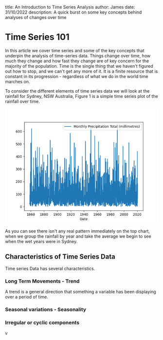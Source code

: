 title: An Introduction to Time Series Analysis
author: James
date: 31/10/2022
description: A quick burst on some key concepts behind analyses of changes over time

# Time Series 101

In this article we cover time series and some of the key concepts that underpin the analysis of time-series data. Things change over time, how much they change and how fast they change are of key concern for the majority of the population. Time is the single thing that we haven't figured out how to stop, and we can't get any more of it. It is a finite resource that is constant in its progression - regardless of what we do in the world time marches on. 

To consider the different elements of time series data we will look at the rainfall for Sydney, NSW Australia, Figure 1 is a simple time series plot of the rainfall over time. 

![Image 1](images/rain_time.png "Figure 1")

As you can see there isn't any real pattern immediately on the top chart, when we group the rainfall by year and take the average we begin to see when the wet years were in Sydney.


## Characteristics of Time Series Data 

Time series Data has several characteristics. 

### Long Term Movements - Trend 

A trend is a general direction that something a variable has been displaying over a period of time. 

### Seasonal variations - Seasonality 


### Irregular or cyclic components

v